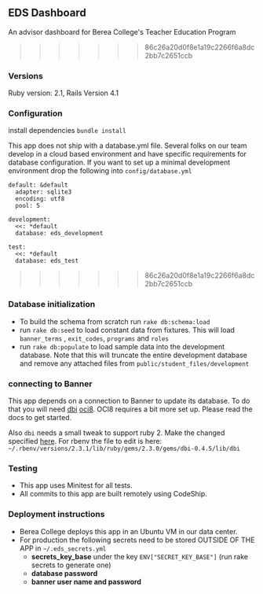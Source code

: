 ## EDS Dashboard


An advisor dashboard for Berea College's Teacher Education Program

>>>>>>> 86c26a20d0f8e1a19c2266f6a8dc2bb7c2651ccb
### Versions
Ruby version: 2.1, Rails Version 4.1

### Configuration

install dependencies `bundle install`

This app does not ship with a database.yml file. Several folks on our team
develop in a cloud based environment and have specific requirements for
database configuration. If you want to set up a minimal development environment
drop the following into `config/database.yml`

```
default: &default
  adapter: sqlite3
  encoding: utf8
  pool: 5

development:
  <<: *default
  database: eds_development

test:
  <<: *default
  database: eds_test

```
>>>>>>> 86c26a20d0f8e1a19c2266f6a8dc2bb7c2651ccb

### Database initialization
 - To build the schema from scratch run `rake db:schema:load`
 - run `rake db:seed` to load constant data from fixtures. This will load `banner_terms` , `exit_codes`, `programs` and `roles`
 - run `rake db:populate` to load sample data into the development database. Note that this will truncate the entire development database and remove any attached files from `public/student_files/development`

### connecting to Banner
This app depends on a connection to Banner to update its database. To do that you will need [dbi](http://ruby-dbi.rubyforge.org/rdoc/index.html) [oci8](http://www.rubydoc.info/github/kubo/ruby-oci8/file/docs/install-on-osx.md). OCI8 requires a bit more set up. Please read the docs to get started.

Also `dbi` needs a small tweak to support ruby 2. Make the changed specified [here](http://stackoverflow.com/questions/27873121/dbi-row-delegate-behavior-between-ruby-1-8-7-and-2-1). For rbenv the file to edit is here: `~/.rbenv/versions/2.3.1/lib/ruby/gems/2.3.0/gems/dbi-0.4.5/lib/dbi`

### Testing
 - This app uses Minitest for all tests.
 - All commits to this app are built remotely using CodeShip.

### Deployment instructions

 - Berea College deploys this app in an Ubuntu VM in our data center.
 - For production the following secrets need to be stored OUTSIDE OF THE APP in `~/.eds_secrets.yml`
	 - __secrets\_key\_base__ under the key `ENV["SECRET_KEY_BASE"]` (run rake secrets to generate one)
	 - __database password__
	 - __banner user name and password__
